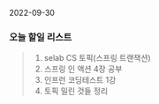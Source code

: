 2022-09-30
### 오늘 할일 리스트


> 1. selab CS 토픽(스프링 트랜잭션)
> 2. 스프링 인 액션 4장 공부
> 3. 인프런 코딩테스트 1강
> 4. 토픽 밀린 것들 정리
<br/>